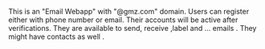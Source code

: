 This is an "Email Webapp" with "@gmz.com" domain.
Users can register either with phone number or email.
Their accounts will be active after verifications.
They are available to send, receive ,label and ... emails .
They might have contacts as well .